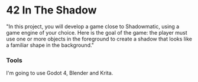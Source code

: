 # 42 In The Shadow

"In this project, you will develop a game close to Shadowmatic, using a game engine of your choice. Here is the goal of the game: the player must use one or more objects in the foreground to create a shadow that looks like a familiar shape in the background."

### Tools
I'm going to use Godot 4, Blender and Krita.
